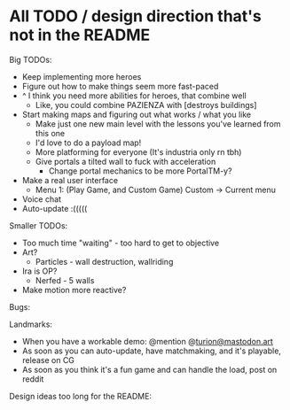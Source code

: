 All TODO / design direction that's not in the README
====================================================

Big TODOs:

- Keep implementing more heroes
- Figure out how to make things seem more fast-paced
- ^ I think you need more abilities for heroes, that combine well
  - Like, you could combine PAZIENZA with [destroys buildings]
- Start making maps and figuring out what works / what you like
  - Make just one new main level with the lessons you've learned from this one
  - I'd love to do a payload map!
  - More platforming for everyone (It's industria only rn tbh)
  - Give portals a tilted wall to fuck with acceleration
    - Change portal mechanics to be more PortalTM-y?
- Make a real user interface
  - Menu 1: (Play Game, and Custom Game) Custom -> Current menu
- Voice chat
- Auto-update :(((((

Smaller TODOs:

- Too much time "waiting" - too hard to get to objective
- Art?
  - Particles - wall destruction, wallriding
- Ira is OP?
  - Nerfed - 5 walls
- Make motion more reactive?

Bugs:

Landmarks:

- When you have a workable demo: @mention @turion@mastodon.art
- As soon as you can auto-update, have matchmaking, and it's playable, release on CG
- As soon as you think it's a fun game and can handle the load, post on reddit

Design ideas too long for the README:

